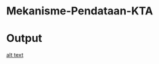 # Mekanisme-Pendataan-KTA

# Output
[alt text](https://github.com/pipprualgy/Mekanisme-Pendataan-KTA/blob/main/Gambar%20WhatsApp%202025-09-14%20pukul%2006.38.58_0ca7b065.jpg?raw=true)

